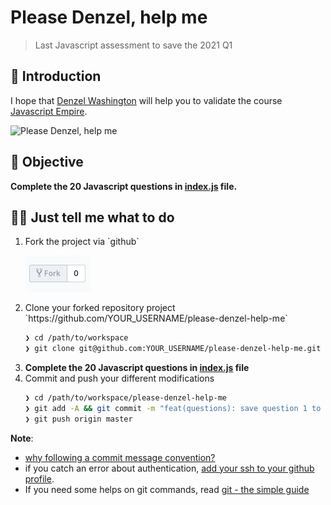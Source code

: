 # Please Denzel, help me

> Last Javascript assessment to save the 2021 Q1

## 🐣 Introduction

I hope that [Denzel Washington](https://www.imdb.com/name/nm0000243/) will help you to validate the course [Javascript Empire](https://github.com/92bondstreet/javascript-empire).

![Please Denzel, help me](https://m.media-amazon.com/images/M/MV5BNDIyNjUyNjI5NF5BMl5BanBnXkFtZTgwMjU0OTY3NTM@._V1_SY1000_CR0,0,1493,1000_AL_.jpg)


## 🎯 Objective

**Complete the 20 Javascript questions in [index.js](./index.js) file.**

## 👩‍💻 Just tell me what to do

<ol>
<li>Fork the project via `github`

![fork](./fork.png)
</li>

<li>Clone your forked repository project `https://github.com/YOUR_USERNAME/please-denzel-help-me`

```sh
❯ cd /path/to/workspace
❯ git clone git@github.com:YOUR_USERNAME/please-denzel-help-me.git
```
</li>

<li><strong>Complete the 20 Javascript questions in <a href="./index.js">index.js</a> file</strong></li>
<li>Commit and push your different modifications

```sh
❯ cd /path/to/workspace/please-denzel-help-me
❯ git add -A && git commit -m "feat(questions): save question 1 to 10"
❯ git push origin master
```
</li>
</ol>

**Note**:

* [why following a commit message convention?](https://www.conventionalcommits.org)
* if you catch an error about authentication, [add your ssh to your github profile](https://help.github.com/articles/connecting-to-github-with-ssh/).
* If you need some helps on git commands, read [git - the simple guide](http://rogerdudler.github.io/git-guide/)
